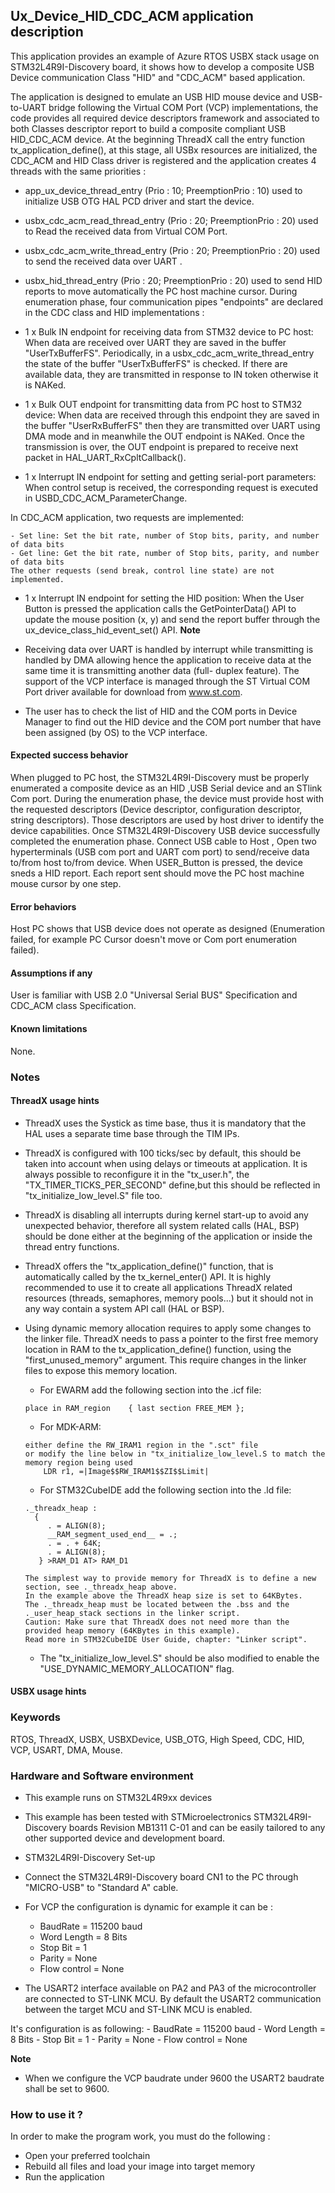 
## <b>Ux_Device_HID_CDC_ACM application description</b>

This application provides an example of Azure RTOS USBX stack usage on STM32L4R9I-Discovery board, it shows how to develop a composite USB Device communication
Class "HID" and "CDC_ACM" based application.

The application is designed to emulate an USB HID mouse device and USB-to-UART bridge following the Virtual COM Port (VCP) implementations,
the code provides all required device descriptors framework and associated to both Classes descriptor report to build a composite compliant USB HID_CDC_ACM device.
At the beginning ThreadX call the entry function tx_application_define(), at this stage, all USBx resources are initialized, the CDC_ACM and HID Class driver is
registered and the application creates 4 threads with the same priorities :

  - app_ux_device_thread_entry (Prio : 10; PreemptionPrio : 10) used to initialize USB OTG HAL PCD driver and start the device.
  - usbx_cdc_acm_read_thread_entry (Prio : 20; PreemptionPrio : 20) used to Read the received data from Virtual COM Port.
  - usbx_cdc_acm_write_thread_entry (Prio : 20; PreemptionPrio : 20) used to send the received data over UART .
  - usbx_hid_thread_entry (Prio : 20; PreemptionPrio : 20) used to send HID reports to move automatically the PC host machine cursor.
During enumeration phase, four communication pipes "endpoints" are declared in the CDC class and HID implementations :

 - 1 x Bulk IN endpoint for receiving data from STM32 device to PC host:
   When data are received over UART they are saved in the buffer "UserTxBufferFS". Periodically, in a
   usbx_cdc_acm_write_thread_entry the state of the buffer "UserTxBufferFS" is checked. If there are available data, they
   are transmitted in response to IN token otherwise it is NAKed.

 - 1 x Bulk OUT endpoint for transmitting data from PC host to STM32 device:
   When data are received through this endpoint they are saved in the buffer "UserRxBufferFS" then they are transmitted over UART using DMA mode and in meanwhile the OUT endpoint is NAKed.
   Once the transmission is over, the OUT endpoint is prepared to receive next packet in HAL_UART_RxCpltCallback().

 - 1 x Interrupt IN endpoint for setting and getting serial-port parameters:
   When control setup is received, the corresponding request is executed in USBD_CDC_ACM_ParameterChange.

In CDC_ACM application, two requests are implemented:

    - Set line: Set the bit rate, number of Stop bits, parity, and number of data bits
    - Get line: Get the bit rate, number of Stop bits, parity, and number of data bits
    The other requests (send break, control line state) are not implemented.

- 1 x Interrupt IN endpoint for setting the HID position:
   When the User Button is pressed the application calls the GetPointerData() API to update the mouse position (x, y) and send
   the report buffer through the ux_device_class_hid_event_set() API.
<b>Note</b>

- Receiving data over UART is handled by interrupt while transmitting is handled by DMA allowing hence the application to receive data at the same time it is transmitting another data (full- duplex feature).
The support of the VCP interface is managed through the ST Virtual COM Port driver available for download from www.st.com.

- The user has to check the list of HID and the COM ports in Device Manager to find out the HID device and the COM port number that have been assigned (by OS) to the VCP interface.

#### <b>Expected success behavior</b>

When plugged to PC host, the STM32L4R9I-Discovery must be properly enumerated a composite device as an HID ,USB Serial device and an STlink Com port.
During the enumeration phase, the device must provide host with the requested descriptors (Device descriptor, configuration descriptor, string descriptors).
Those descriptors are used by host driver to identify the device capabilities. Once STM32L4R9I-Discovery USB device successfully completed the enumeration phase.
Connect USB cable to Host , Open two hyperterminals (USB com port and UART com port) to send/receive data to/from host to/from device.
When USER_Button is pressed, the device sneds a HID report. Each report sent should move the PC host machine mouse cursor by one step.

#### <b>Error behaviors</b>

Host PC shows that USB device does not operate as designed (Enumeration failed, for example PC Cursor doesn't move or Com port enumeration failed).

#### <b>Assumptions if any</b>

User is familiar with USB 2.0 "Universal Serial BUS" Specification and CDC_ACM class Specification.

#### <b>Known limitations</b>

None.

### <b>Notes</b>

#### <b>ThreadX usage hints</b>

 - ThreadX uses the Systick as time base, thus it is mandatory that the HAL uses a separate time base through the TIM IPs.
 - ThreadX is configured with 100 ticks/sec by default, this should be taken into account when using delays or timeouts at application. It is always possible to reconfigure it in the "tx_user.h", the "TX_TIMER_TICKS_PER_SECOND" define,but this should be reflected in "tx_initialize_low_level.S" file too.
 - ThreadX is disabling all interrupts during kernel start-up to avoid any unexpected behavior, therefore all system related calls (HAL, BSP) should be done either at the beginning of the application or inside the thread entry functions.
 - ThreadX offers the "tx_application_define()" function, that is automatically called by the tx_kernel_enter() API.
   It is highly recommended to use it to create all applications ThreadX related resources (threads, semaphores, memory pools...)  but it should not in any way contain a system API call (HAL or BSP).
 - Using dynamic memory allocation requires to apply some changes to the linker file.
   ThreadX needs to pass a pointer to the first free memory location in RAM to the tx_application_define() function,
   using the "first_unused_memory" argument.
   This require changes in the linker files to expose this memory location.
    + For EWARM add the following section into the .icf file:
     ```
     place in RAM_region    { last section FREE_MEM };
     ```
    + For MDK-ARM:
    ```
    either define the RW_IRAM1 region in the ".sct" file
    or modify the line below in "tx_initialize_low_level.S to match the memory region being used
        LDR r1, =|Image$$RW_IRAM1$$ZI$$Limit|
    ```
    + For STM32CubeIDE add the following section into the .ld file:
    ```
    ._threadx_heap :
      {
         . = ALIGN(8);
         __RAM_segment_used_end__ = .;
         . = . + 64K;
         . = ALIGN(8);
       } >RAM_D1 AT> RAM_D1
    ```

       The simplest way to provide memory for ThreadX is to define a new section, see ._threadx_heap above.
       In the example above the ThreadX heap size is set to 64KBytes.
       The ._threadx_heap must be located between the .bss and the ._user_heap_stack sections in the linker script.
       Caution: Make sure that ThreadX does not need more than the provided heap memory (64KBytes in this example).
       Read more in STM32CubeIDE User Guide, chapter: "Linker script".

    + The "tx_initialize_low_level.S" should be also modified to enable the "USE_DYNAMIC_MEMORY_ALLOCATION" flag.

#### <b>USBX usage hints</b>
### <b>Keywords</b>

RTOS, ThreadX, USBX, USBXDevice, USB_OTG, High Speed, CDC, HID, VCP, USART, DMA, Mouse.

### <b>Hardware and Software environment</b>

  - This example runs on STM32L4R9xx devices
  - This example has been tested with STMicroelectronics STM32L4R9I-Discovery boards Revision MB1311 C-01 and can be easily tailored to any other supported device and development board.
  - STM32L4R9I-Discovery Set-up
  - Connect the STM32L4R9I-Discovery board CN1 to the PC through "MICRO-USB" to "Standard A" cable.
  - For VCP the configuration is dynamic for example it can be :
    - BaudRate = 115200 baud
    - Word Length = 8 Bits
    - Stop Bit = 1
    - Parity = None
    - Flow control = None

  - The USART2 interface available on PA2 and PA3 of the microcontroller are connected to ST-LINK MCU.
  By default the USART2 communication between the target MCU and ST-LINK MCU is enabled.

  It's configuration is as following:
    - BaudRate = 115200 baud
    - Word Length = 8 Bits
    - Stop Bit = 1
    - Parity = None
    - Flow control = None

<b>Note</b>

 - When we configure the VCP baudrate under 9600 the USART2 baudrate shall be set to 9600.

### <b>How to use it ?</b>

In order to make the program work, you must do the following :

 - Open your preferred toolchain
  - Rebuild all files and load your image into target memory
 - Run the application
